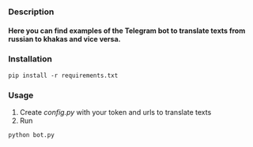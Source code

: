 ### Description
#### Here you can find examples of the Telegram bot to translate texts from russian to khakas and vice versa. 

### Installation

```commandline
pip install -r requirements.txt
```

### Usage
1. Create *config.py* with your token and urls to translate texts
2. Run 
```commandline
python bot.py
```

